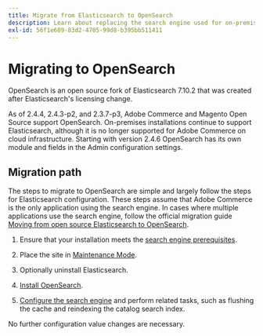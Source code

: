 ```yaml
---
title: Migrate from Elasticsearch to OpenSearch
description: Learn about replacing the search engine used for on-premises installations of Adobe Commerce and Magento Open Source.
exl-id: 56f1e609-83d2-4705-99d8-b395bb511411
---
```

# Migrating to OpenSearch

OpenSearch is an open source fork of Elasticsearch 7.10.2 that was created after Elasticsearch's licensing change.

As of 2.4.4, 2.4.3-p2, and 2.3.7-p3, Adobe Commerce and Magento Open Source support OpenSearch. On-premises installations continue to support Elasticsearch, although it is no longer supported for Adobe Commerce on cloud infrastructure. Starting with version 2.4.6 OpenSearch has its own module and fields in the Admin configuration settings.

## Migration path

The steps to migrate to OpenSearch are simple and largely follow the steps for Elasticsearch configuration. These steps assume that Adobe Commerce is the only application using the search engine. In cases where multiple applications use the search engine, follow the official migration guide [Moving from open source Elasticsearch to OpenSearch](https://opensearch.org/blog/technical-posts/2021/10/moving-from-opensource-elasticsearch-to-opensearch/).

1. Ensure that your installation meets the [search engine prerequisites](../../installation/prerequisites/search-engine/overview.md).

1. Place the site in [Maintenance Mode](../../installation/tutorials/maintenance-mode.md).

1. Optionally uninstall Elasticsearch.

1. [Install OpenSearch](https://opensearch.org/docs/latest/opensearch/install/important-settings/).

1. [Configure the search engine](../../configuration/search/configure-search-engine.md) and perform related tasks, such as flushing the cache and reindexing the catalog search index.

No further configuration value changes are necessary.
